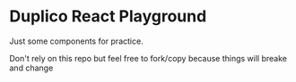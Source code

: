 # Duplico React Playground

Just some components for practice.

Don't rely on this repo but feel free to fork/copy because things will breake and change
